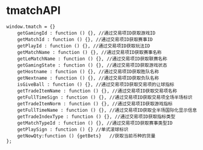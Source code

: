 tmatchAPI
=========
	window.tmatch = {}
		getGamingId : function () {}, //通过交易项ID获取游戏ID
		getMatchId : function () {}, //通过交易项ID获取赛事ID
		getPlayId : function () {}, //通过交易项ID获取玩法ID
		getMatchName : function () {}, //通过交易项ID获取赛事名称
		getLeMatchName : function () {}, //通过交易项ID获取联赛名称
		getGamingState : function () {}, //通过交易项ID获取游戏状态
		getHostname : function () {}, //通过交易项ID获取胜队名称
		getNextname : function () {}, //通过交易项ID获取负队名称
		isGiveBall : function () {}, //通过交易项ID获取交易项的让球指标
		getTradeItemName : function () {}, //通过交易项ID获取交易项名称
		getFullTimeSign : function () {}, //通过交易项ID获取交易项全场半场标识
		getTradeItemNorm : function () {}, //通过交易项ID获取游戏指标
		getFullTimeName : function () {}, //通过交易项ID获取全半场国际化显示信息
		getTradeIndexType : function () {}, //通过交易项ID获取指标类型
		getMatchTypeId : function () {}, //通过交易项ID获取赛事类型ID
		getPlaySign : function () {} //单式滚球标识
		getNowQty:function () {getBets}   //获取当前币种的货量
	};

